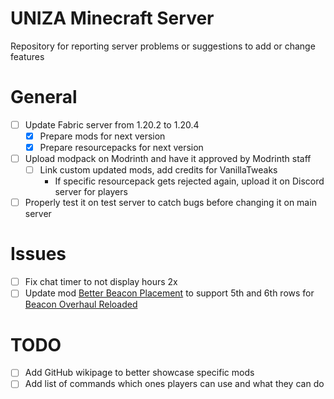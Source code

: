 # UNIZA Minecraft Server
Repository for reporting server problems or suggestions to add or change features

# General
- [ ] Update Fabric server from 1.20.2 to 1.20.4
	- [X] Prepare mods for next version
	- [X] Prepare resourcepacks for next version
- [ ] Upload modpack on Modrinth and have it approved by Modrinth staff
	- [ ] Link custom updated mods, add credits for VanillaTweaks
       - If specific resourcepack gets rejected again, upload it on Discord server for players
- [ ] Properly test it on test server to catch bugs before changing it on main server

# Issues
- [ ] Fix chat timer to not display hours 2x 
- [ ] Update mod [Better Beacon Placement](https://modrinth.com/mod/better-beacon-placement) to support 5th and 6th rows for [Beacon Overhaul Reloaded](https://modrinth.com/mod/beacon-overhaul-reloaded)

# TODO
- [ ] Add GitHub wikipage to better showcase specific mods
- [ ] Add list of commands which ones players can use and what they can do
